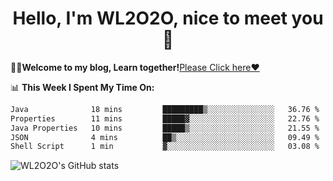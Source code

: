 <h1 align = "center">Hello, I'm WL2O2O, nice to meet you 👋</h1>

🧑‍💻**Welcome to my blog, Learn together!**[Please Click here❤️](https://wl2o2o.github.io)

📊 **This Week I Spent My Time On:**
<!--START_SECTION:waka-->

```txt
Java              18 mins         █████████▒░░░░░░░░░░░░░░░   36.76 %
Properties        11 mins         █████▓░░░░░░░░░░░░░░░░░░░   22.76 %
Java Properties   10 mins         █████▒░░░░░░░░░░░░░░░░░░░   21.55 %
JSON              4 mins          ██▒░░░░░░░░░░░░░░░░░░░░░░   09.49 %
Shell Script      1 min           ▓░░░░░░░░░░░░░░░░░░░░░░░░   03.08 %
```

<!--END_SECTION:waka-->

![WL2O2O's GitHub stats](https://github-readme-stats.vercel.app/api?username=wl2o2o&show_icons=true)


<!--
**WL2O2O/WL2O2O** is a ✨ _special_ ✨ repository because its `README.md` (this file) appears on your GitHub profile.

Here are some ideas to get you started:

- 🔭 I’m currently working on ...
- 🌱 I’m currently learning ...
- 👯 I’m looking to collaborate on ...
- 🤔 I’m looking for help with ...
- 💬 Ask me about ...
- 📫 How to reach me: ...
- 😄 Pronouns: ...
- ⚡ Fun fact: ...
-->
